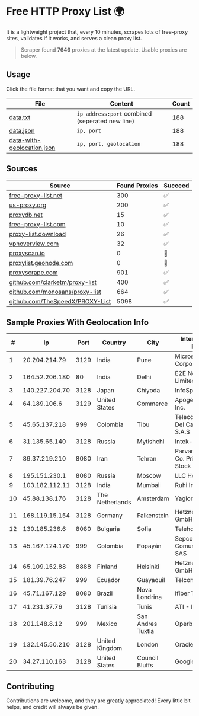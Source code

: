 
# Free HTTP Proxy List 🌍

It is a lightweight project that, every 10 minutes, scrapes lots of free-proxy sites, validates if it works, and serves a clean proxy list.


> Scraper found **7646** proxies at the latest update. Usable proxies are below.

## Usage

Click the file format that you want and copy the URL.


|File|Content|Count|
|----|-------|-----|
|[data.txt](https://raw.githubusercontent.com/themiralay/Proxy-List-World/master/data.txt)|`ip_address:port` combined (seperated new line)|188|
|[data.json](https://raw.githubusercontent.com/themiralay/Proxy-List-World/master/data.json)|`ip, port`|188|
|[data-with-geolocation.json](https://raw.githubusercontent.com/themiralay/Proxy-List-World/master/data-with-geolocation.json)|`ip, port, geolocation`|188|

## Sources

|Source|Found Proxies|Succeed|
|------|-------------|-------|
|[free-proxy-list.net](https://free-proxy-list.net)|300|✅|
|[us-proxy.org](https://www.us-proxy.org)|200|✅|
|[proxydb.net](http://proxydb.net)|15|✅|
|[free-proxy-list.com](https://free-proxy-list.com/?page=&port=&type%5B%5D=http&type%5B%5D=https&up_time=0&search=Search)|10|✅|
|[proxy-list.download](https://www.proxy-list.download/HTTP)|26|✅|
|[vpnoverview.com](https://vpnoverview.com/privacy/anonymous-browsing/free-proxy-servers)|32|✅|
|[proxyscan.io](https://www.proxyscan.io)|0|🚫|
|[proxylist.geonode.com](https://proxylist.geonode.com/api/proxy-list?limit=300&page=1&sort_by=lastChecked&sort_type=desc&protocols=http,https)|0|🚫|
|[proxyscrape.com](https://api.proxyscrape.com/v2/?request=displayproxies&protocol=http&timeout=10000&country=all&ssl=all&anonymity=all)|901|✅|
|[github.com/clarketm/proxy-list](https://raw.githubusercontent.com/clarketm/proxy-list/master/proxy-list-raw.txt)|400|✅|
|[github.com/monosans/proxy-list](https://raw.githubusercontent.com/monosans/proxy-list/main/proxies/http.txt)|664|✅|
|[github.com/TheSpeedX/PROXY-List](https://raw.githubusercontent.com/TheSpeedX/PROXY-List/master/http.txt)|5098|✅|


## Sample Proxies With Geolocation Info

|#|Ip|Port|Country|City|Internet Service Provider|
|-|--|----|-------|----|-------------------------|
|1|20.204.214.79|3129|India|Pune|Microsoft Corporation|
|2|164.52.206.180|80|India|Delhi|E2E Networks Limited|
|3|140.227.204.70|3128|Japan|Chiyoda|InfoSphere|
|4|64.189.106.6|3129|United States|Commerce|Apogee Telecom Inc.|
|5|45.65.137.218|999|Colombia|Tibu|Telecomunicaciones Del Catatumbo S.A.S|
|6|31.135.65.140|3128|Russia|Mytishchi|Intek-M LLC|
|7|89.37.219.210|8080|Iran|Tehran|Parvaresh Dadeha Co. Private Joint Stock|
|8|195.151.230.1|8080|Russia|Moscow|LLC Home Me MC|
|9|103.182.112.11|3128|India|Mumbai|Ruhi Infotech|
|10|45.88.138.176|3128|The Netherlands|Amsterdam|Yaglom Labs Ltd|
|11|168.119.15.154|3128|Germany|Falkenstein|Hetzner Online GmbH|
|12|130.185.236.6|8080|Bulgaria|Sofia|Telehouse EAD|
|13|45.167.124.170|999|Colombia|Popayán|Sepcom Comunicaciones SAS|
|14|65.109.152.88|8888|Finland|Helsinki|Hetzner Online GmbH|
|15|181.39.76.247|999|Ecuador|Guayaquil|Telconet S.A|
|16|45.71.167.129|8080|Brazil|Nova Londrina|Ifiber Telecom|
|17|41.231.37.76|3128|Tunisia|Tunis|ATI - ISP|
|18|201.148.8.12|999|Mexico|San Andres Tuxtla|Operbes|
|19|132.145.50.210|3128|United Kingdom|London|Oracle Corporation|
|20|34.27.110.163|3128|United States|Council Bluffs|Google LLC|



## Contributing

Contributions are welcome, and they are greatly appreciated! Every
little bit helps, and credit will always be given.

